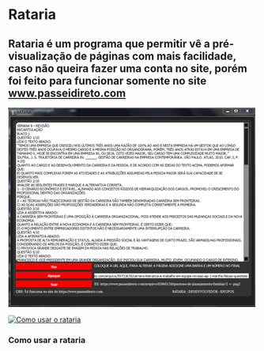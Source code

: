 # Rataria
## Rataria é um programa que permitir vê a pré-visualização de páginas com mais facilidade, caso não queira fazer uma conta no site, porém foi feito para funcionar somente no site www.passeidireto.com
![RATARIA](https://github.com/Khufos/Rataria_passeidireto/blob/main/fotorato.png)



[![Como usar o rataria](http://img.youtube.com/vi/E6n8rwwWDMc/0.jpg)](http://www.youtube.com/watch?v=E6n8rwwWDMc "Video tutorial ")
### Como usar a rataria
